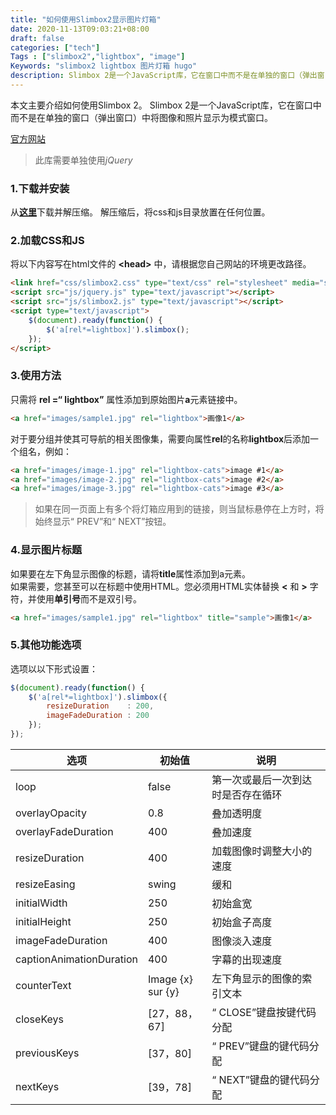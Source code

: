 ```yaml
---
title: "如何使用Slimbox2显示图片灯箱"
date: 2020-11-13T09:03:21+08:00
draft: false
categories: ["tech"]
Tags : ["slimbox2","lightbox", "image"]
Keywords: "slimbox2 lightbox 图片灯箱 hugo"
description: Slimbox 2是一个JavaScript库，它在窗口中而不是在单独的窗口（弹出窗口）中将图像和照片显示为模式窗口。文本记录了在Hugo中使用slimbox2来显示图片灯箱效果的过程。
---
```



本文主要介绍如何使用Slimbox 2。
Slimbox 2是一个JavaScript库，它在窗口中而不是在单独的窗口（弹出窗口）中将图像和照片显示为模式窗口。

[官方网站](http://www.digitalia.be/software/slimbox2)
>此库需要单独使用*jQuery*  

### 1.下载并安装
从[**这里**](http://www.digitalia.be/software/slimbox2#download)下载并解压缩。
解压缩后，将css和js目录放置在任何位置。
   
### 2.加载CSS和JS
将以下内容写在html文件的 **\<head>** 中，请根据您自己网站的环境更改路径。  
```html
<link href="css/slimbox2.css" type="text/css" rel="stylesheet" media="screen" />
<script src="js/jquery.js" type="text/javascript"></script>
<script src="js/slimbox2.js" type="text/javascript"></script>
<script type="text/javascript">
    $(document).ready(function() {
        $('a[rel*=lightbox]').slimbox();
    });
</script>
```  
  
### 3.使用方法
  
只需将 **rel =“ lightbox”** 属性添加到原始图片**a**元素链接中。
```html
<a href="images/sample1.jpg" rel="lightbox">画像1</a>
```
  
对于要分组并使其可导航的相关图像集，需要向属性**rel**的名称**lightbox**后添加一个组名，例如：  
```html
<a href="images/image-1.jpg" rel="lightbox-cats">image #1</a>
<a href="images/image-2.jpg" rel="lightbox-cats">image #2</a>
<a href="images/image-3.jpg" rel="lightbox-cats">image #3</a>
```


>如果在同一页面上有多个将灯箱应用到的链接，则当鼠标悬停在上方时，将始终显示“ PREV”和“ NEXT”按钮。  
  
### 4.显示图片标题
如果要在左下角显示图像的标题，请将**title**属性添加到a元素。  
如果需要，您甚至可以在标题中使用HTML。您必须用HTML实体替换 **<** 和 **>** 字符，并使用**单引号**而不是双引号。
```html
<a href="images/sample1.jpg" rel="lightbox" title="sample">画像1</a>
```  

### 5.其他功能选项
选项以以下形式设置：  
```javascript
$(document).ready(function() {
    $('a[rel*=lightbox]').slimbox({
        resizeDuration    : 200,
        imageFadeDuration : 200
    });
});
```  

| 选项                   | 初始值       | 说明                               |
| ------------------------ | --------------- | ------------------------------------ |
| loop                   | false    | 第一次或最后一次到达时是​​否存在循环 |
| overlayOpacity           | 0.8             | 叠加透明度                      |
| overlayFadeDuration      | 400             | 叠加速度                         |
| resizeDuration           | 400             | 加载图像时调整大小的速度 |
| resizeEasing             | swing          | 缓和                               |
| initialWidth             | 250             | 初始盒宽                         |
| initialHeight            | 250             | 初始盒子高度                   |
| imageFadeDuration        | 400             | 图像淡入速度                   |
| captionAnimationDuration | 400             | 字幕的出现速度                |
| counterText              | Image {x} sur {y} | 左下角显示的图像的索引文本 |
| closeKeys                | [27，88，67]  | “ CLOSE”键盘按键代码分配 |
| previousKeys             | [37，80]       | “ PREV”键盘的键代码分配  |
| nextKeys                 | [39，78]       | “ NEXT”键盘的键代码分配  |
